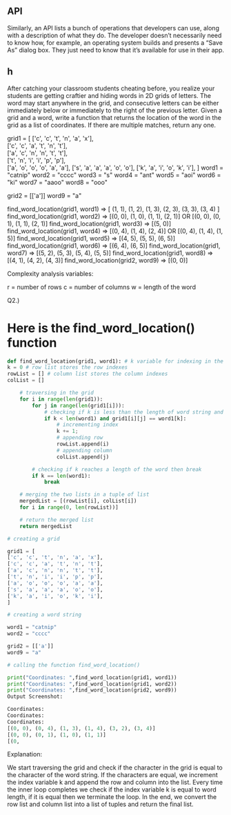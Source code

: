 ## API

Similarly, an API lists a bunch of operations that developers can use, along with a description of what they do. The developer doesn’t necessarily need to know how, for example, an operating system builds and presents a “Save As” dialog box. They just need to know that it’s available for use in their app.

## h

After catching your classroom students cheating before, you realize your students are
getting craftier and hiding words in 2D grids of letters. The word may start anywhere in the grid,
and consecutive letters can be either immediately below or immediately to the right of the previous letter.
Given a grid and a word, write a function that returns the location of the word in the grid as a list of coordinates.
If there are multiple matches, return any one.

grid1 = [
['c', 'c', 't', 'n', 'a', 'x'],  
 ['c', 'c', 'a', 't', 'n', 't'],  
 ['a', 'c', 'n', 'n', 't', 't'],  
 ['t', 'n', 'i', 'i', 'p', 'p'],  
 ['a', 'o', 'o', 'o', 'a', 'a'],
['s', 'a', 'a', 'a', 'o', 'o'],
['k', 'a', 'i', 'o', 'k', 'i'],
]
word1 = "catnip"
word2 = "cccc"
word3 = "s"
word4 = "ant"
word5 = "aoi"
word6 = "ki"
word7 = "aaoo"
word8 = "ooo"

grid2 = [['a']]
word9 = "a"

find_word_location(grid1, word1) => [ (1, 1), (1, 2), (1, 3), (2, 3), (3, 3), (3, 4) ]
find_word_location(grid1, word2) =>
[(0, 0), (1, 0), (1, 1), (2, 1)]
OR [(0, 0), (0, 1), (1, 1), (2, 1)]
find_word_location(grid1, word3) => [(5, 0)]
find_word_location(grid1, word4) => [(0, 4), (1, 4), (2, 4)] OR [(0, 4), (1, 4), (1, 5)]
find_word_location(grid1, word5) => [(4, 5), (5, 5), (6, 5)]
find_word_location(grid1, word6) => [(6, 4), (6, 5)]
find_word_location(grid1, word7) => [(5, 2), (5, 3), (5, 4), (5, 5)]
find_word_location(grid1, word8) => [(4, 1), (4, 2), (4, 3)]
find_word_location(grid2, word9) => [(0, 0)]

Complexity analysis variables:

r = number of rows
c = number of columns
w = length of the word

Q2.)

# Here is the find_word_location() function

```py
def find_word_location(grid1, word1): # k variable for indexing in the word string
k = 0 # row list stores the row indexes
rowList = [] # column list stores the column indexes
colList = []

    # traversing in the grid
    for i in range(len(grid1)):
        for j in range(len(grid1[i])):
            # checking if k is less than the length of word string and grid character is equal to word character
            if k < len(word1) and grid1[i][j] == word1[k]:
                # incrementing index
                k += 1;
                # appending row
                rowList.append(i)
                # appending column
                colList.append(j)

        # checking if k reaches a length of the word then break
        if k == len(word1):
            break

    # merging the two lists in a tuple of list
    mergedList = [(rowList[i], colList[i])
    for i in range(0, len(rowList))]

    # return the merged list
    return mergedList

# creating a grid

grid1 = [
['c', 'c', 't', 'n', 'a', 'x'],
['c', 'c', 'a', 't', 'n', 't'],
['a', 'c', 'n', 'n', 't', 't'],
['t', 'n', 'i', 'i', 'p', 'p'],
['a', 'o', 'o', 'o', 'a', 'a'],
['s', 'a', 'a', 'a', 'o', 'o'],
['k', 'a', 'i', 'o', 'k', 'i'],
]

# creating a word string

word1 = "catnip"
word2 = "cccc"

grid2 = [['a']]
word9 = "a"

# calling the function find_word_location()

print("Coordinates: ",find_word_location(grid1, word1))
print("Coordinates: ",find_word_location(grid1, word2))
print("Coordinates: ",find_word_location(grid2, word9))
Output Screenshot:

Coordinates:
Coordinates:
Coordinates:
[(0, 0), (0, 4), (1, 3), (1, 4), (3, 2), (3, 4)]
[(0, 0), (0, 1), (1, 0), (1, 1)]
[(0,
```

Explanation:

We start traversing the grid and check if the character in the grid is equal to the character of the word string.
If the characters are equal, we increment the index variable k and append the row and column into the list.
Every time the inner loop completes we check if the index variable k is equal to word length, if it is equal then we terminate the loop.
In the end, we convert the row list and column list into a list of tuples and return the final list.
